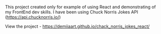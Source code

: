 This project created only for example of using React and demonstrating of my FrontEnd dev skills. I have been using Chuck Norris Jokes API (https://api.chucknorris.io/)

View the project - https://demiiaart.github.io/chack_norris_jokes_react/
